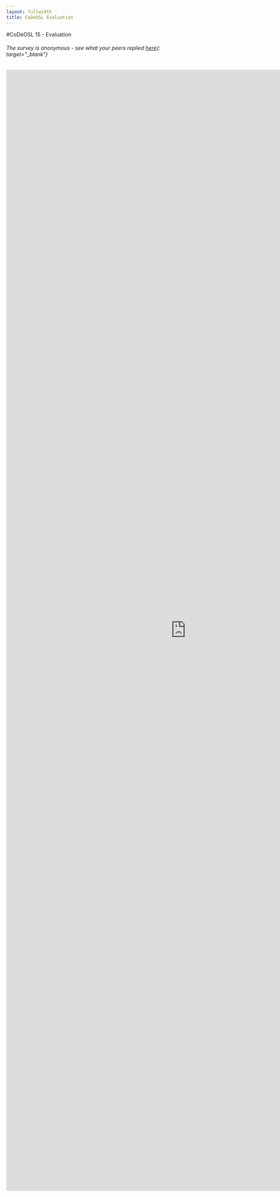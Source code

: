 ```yaml
---
layout: fullwidth
title: CoDeOSL Evaluation
---
```

#CoDeOSL 15 - Evaluation

###### The survey is anonymous - see what your peers replied [here](https://docs.google.com/a/praqma.net/forms/d/1Zihpvbm9-EL-O2jGWRoZL4j8GjJkv-9jz_JNOnM9fJA/viewanalytics){: target="_blank"}

<iframe src="https://docs.google.com/forms/d/1YoJ9T7Xp6xpqvti2cur-Uvq2zG6DzkRxmf8bzNcK__8/viewform?embedded=true" width="960" height="3000" frameborder="0" marginheight="0" marginwidth="0">Loading...</iframe>
